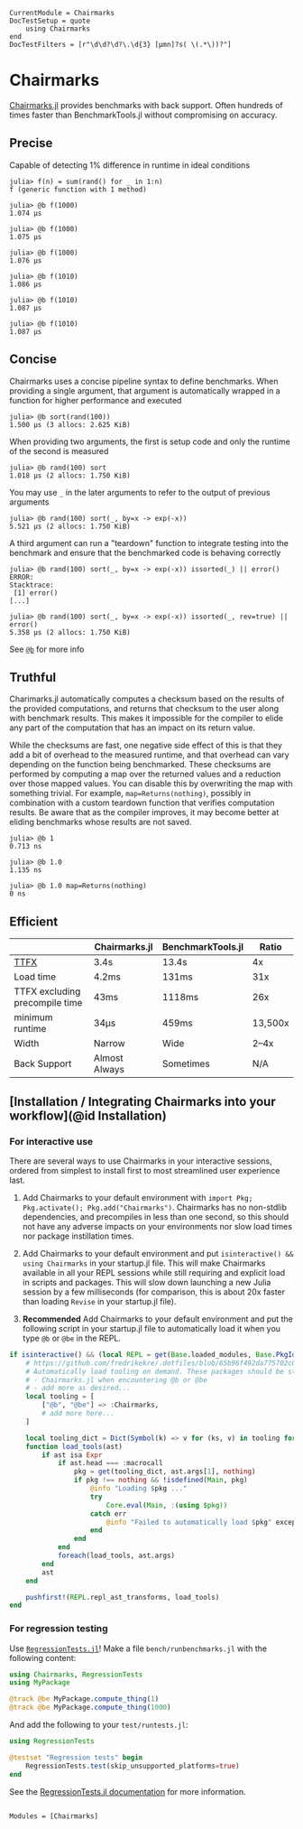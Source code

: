 ```@meta
CurrentModule = Chairmarks
DocTestSetup = quote
    using Chairmarks
end
DocTestFilters = [r"\d\d?\d?\.\d{3} [μmn]?s( \(.*\))?"]
```

# Chairmarks

[Chairmarks.jl](https://github.com/LilithHafner/Chairmarks.jl) provides benchmarks with back support. Often hundreds of times faster than BenchmarkTools.jl without compromising on accuracy.

## Precise

Capable of detecting 1% difference in runtime in ideal conditions

```jldoctest
julia> f(n) = sum(rand() for _ in 1:n)
f (generic function with 1 method)

julia> @b f(1000)
1.074 μs

julia> @b f(1000)
1.075 μs

julia> @b f(1000)
1.076 μs

julia> @b f(1010)
1.086 μs

julia> @b f(1010)
1.087 μs

julia> @b f(1010)
1.087 μs
```

## Concise

Chairmarks uses a concise pipeline syntax to define benchmarks. When providing a single argument, that argument is automatically wrapped in a function for higher performance and executed

```jldoctest
julia> @b sort(rand(100))
1.500 μs (3 allocs: 2.625 KiB)
```

When providing two arguments, the first is setup code and only the runtime of the second is measured

```jldoctest
julia> @b rand(100) sort
1.018 μs (2 allocs: 1.750 KiB)
```

You may use `_` in the later arguments to refer to the output of previous arguments

```jldoctest
julia> @b rand(100) sort(_, by=x -> exp(-x))
5.521 μs (2 allocs: 1.750 KiB)
```

A third argument can run a "teardown" function to integrate testing into the benchmark and ensure that the benchmarked code is behaving correctly

```jldoctest
julia> @b rand(100) sort(_, by=x -> exp(-x)) issorted(_) || error()
ERROR:
Stacktrace:
 [1] error()
[...]

julia> @b rand(100) sort(_, by=x -> exp(-x)) issorted(_, rev=true) || error()
5.358 μs (2 allocs: 1.750 KiB)
```

See [`@b`](@ref) for more info

## Truthful

Charimarks.jl automatically computes a checksum based on the results of the provided
computations, and returns that checksum to the user along with benchmark results. This makes
it impossible for the compiler to elide any part of the computation that has an impact on
its return value.

While the checksums are fast, one negative side effect of this is that they add a bit of
overhead to the measured runtime, and that overhead can vary depending on the function being
benchmarked. These checksums are performed by computing a map over the returned values and a
reduction over those mapped values. You can disable this by overwriting the map with
something trivial. For example, `map=Returns(nothing)`, possibly in combination with a
custom teardown function that verifies computation results. Be aware that as the compiler
improves, it may become better at eliding benchmarks whose results are not saved.

```jldoctest; filters=r"\d\d?\d?\.\d{3} [μmn]?s( \(.*\))?|0 ns|<0.001 ns"
julia> @b 1
0.713 ns

julia> @b 1.0
1.135 ns

julia> @b 1.0 map=Returns(nothing)
0 ns
```

## Efficient

|           | Chairmarks.jl | BenchmarkTools.jl | Ratio
|-----------|--------|---------------|--------|
|[TTFX](https://github.com/LilithHafner/Chairmarks.jl/blob/main/contrib/ttfx_rm_rf_julia.sh) | 3.4s | 13.4s | 4x
| Load time | 4.2ms | 131ms | 31x
| TTFX excluding precompile time | 43ms | 1118ms | 26x
| minimum runtime | 34μs | 459ms | 13,500x
|Width | Narrow   | Wide     |     2–4x
|Back Support | Almost Always | Sometimes | N/A

## [Installation / Integrating Chairmarks into your workflow](@id Installation)

### For interactive use

There are several ways to use Chairmarks in your interactive sessions, ordered from simplest
to install first to most streamlined user experience last.

1. Add Chairmarks to your default environment with `import Pkg; Pkg.activate(); Pkg.add("Chairmarks")`.
Chairmarks has no non-stdlib dependencies, and precompiles in less than one second, so this
should not have any adverse impacts on your environments nor slow load times nor package
instillation times.

2. Add Chairmarks to your default environment and put `isinteractive() && using Chairmarks`
in your startup.jl file. This will make Chairmarks available in all your REPL sessions
while still requiring and explicit load in scripts and packages. This will slow down
launching a new Julia session by a few milliseconds (for comparison, this is about 20x
faster than loading `Revise` in your startup.jl file).

3. **Recommended** Add Chairmarks to your default environment and put the following script in your
startup.jl file to automatically load it when you type `@b` or `@be` in the REPL.

```julia
if isinteractive() && (local REPL = get(Base.loaded_modules, Base.PkgId(Base.UUID("3fa0cd96-eef1-5676-8a61-b3b8758bbffb"), "REPL"), nothing); REPL !== nothing)
    # https://github.com/fredrikekre/.dotfiles/blob/65b96f492da775702c05dd2fd460055f0706457b/.julia/config/startup.jl
    # Automatically load tooling on demand. These packages should be stdlibs or part of the default environment.
    # - Chairmarks.jl when encountering @b or @be
    # - add more as desired...
    local tooling = [
        ["@b", "@be"] => :Chairmarks,
        # add more here...
    ]

    local tooling_dict = Dict(Symbol(k) => v for (ks, v) in tooling for k in ks)
    function load_tools(ast)
        if ast isa Expr
            if ast.head === :macrocall
                pkg = get(tooling_dict, ast.args[1], nothing)
                if pkg !== nothing && !isdefined(Main, pkg)
                    @info "Loading $pkg ..."
                    try
                        Core.eval(Main, :(using $pkg))
                    catch err
                        @info "Failed to automatically load $pkg" exception=err
                    end
                end
            end
            foreach(load_tools, ast.args)
        end
        ast
    end

    pushfirst!(REPL.repl_ast_transforms, load_tools)
end
```

### For regression testing

Use [`RegressionTests.jl`](https://github.com/LilithHafner/RegressionTests.jl)! Make a file
`bench/runbenchmarks.jl` with the following content:

```julia
using Chairmarks, RegressionTests
using MyPackage

@track @be MyPackage.compute_thing(1)
@track @be MyPackage.compute_thing(1000)
```

And add the following to your `test/runtests.jl`:

```julia
using RegressionTests

@testset "Regression tests" begin
    RegressionTests.test(skip_unsupported_platforms=true)
end
```

See the [RegressionTests.jl documentation](https://github.com/LilithHafner/RegressionTests.jl)
for more information.


```@index
```

```@autodocs
Modules = [Chairmarks]
```
